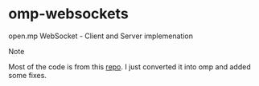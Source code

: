 # omp-websockets
open.mp WebSocket - Client and Server implemenation

> [!NOTE]   
> Most of the code is from this [repo](https://github.com/alextwothousand/pawn-websockets). I just 
> converted it into omp and added some fixes.